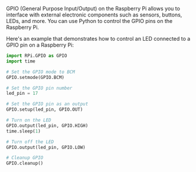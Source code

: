 GPIO (General Purpose Input/Output) on the Raspberry Pi allows you to interface with external electronic components such as sensors, buttons, LEDs, and more. You can use Python to control the GPIO pins on the Raspberry Pi.

Here's an example that demonstrates how to control an LED connected to a GPIO pin on a Raspberry Pi:
```python
import RPi.GPIO as GPIO
import time

# Set the GPIO mode to BCM
GPIO.setmode(GPIO.BCM)

# Set the GPIO pin number
led_pin = 17

# Set the GPIO pin as an output
GPIO.setup(led_pin, GPIO.OUT)

# Turn on the LED
GPIO.output(led_pin, GPIO.HIGH)
time.sleep(1)

# Turn off the LED
GPIO.output(led_pin, GPIO.LOW)

# Cleanup GPIO
GPIO.cleanup()
```